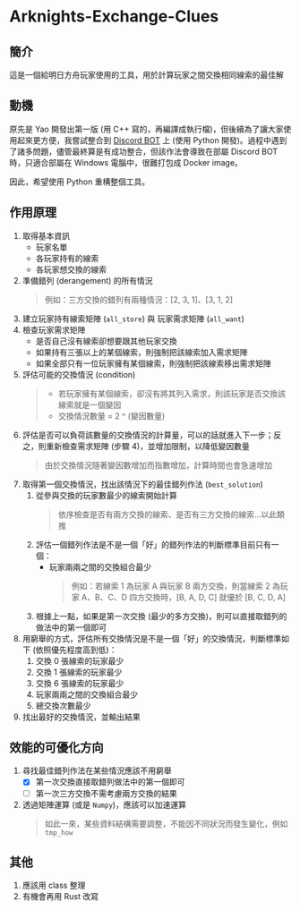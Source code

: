 # Arknights-Exchange-Clues
## 簡介
這是一個給明日方舟玩家使用的工具，用於計算玩家之間交換相同線索的最佳解

## 動機
原先是 Yao 開發出第一版 (用 C++ 寫的，再編譯成執行檔)，但後續為了讓大家使用起來更方便，我嘗試整合到 [Discord BOT](https://github.com/CK642509/DiscordBOT-Arknights) 上 (使用 Python 開發)。過程中遇到了諸多問題，儘管最終算是有成功整合，但該作法會導致在部屬 Discord BOT 時，只適合部屬在 Windows 電腦中，很難打包成 Docker image。

因此，希望使用 Python 重構整個工具。

## 作用原理
1. 取得基本資訊
   - 玩家名單
   - 各玩家持有的線索
   - 各玩家想交換的線索
2. 準備錯列 (derangement) 的所有情況
   > 例如：三方交換的錯列有兩種情況：[2, 3, 1]、[3, 1, 2]
3. 建立玩家持有線索矩陣 (`all_store`) 與 玩家需求矩陣 (`all_want`)
4. 檢查玩家需求矩陣
   - 是否自己沒有線索卻想要跟其他玩家交換
   - 如果持有三張以上的某個線索，則強制把該線索加入需求矩陣
   - 如果全部只有一位玩家擁有某個線索，則強制把該線索移出需求矩陣
5. 評估可能的交換情況 (condition)
   > - 若玩家擁有某個線索，卻沒有將其列入需求，則該玩家是否交換該線索就是一個變因
   > - 交換情況數量 = 2 ^ (變因數量)
6. 評估是否可以負荷該數量的交換情況的計算量，可以的話就進入下一步；反之，則重新檢查需求矩陣 (步驟 4)，並增加限制，以降低變因數量
   > 由於交換情況隨著變因數增加而指數增加，計算時間也會急速增加
7. 取得第一個交換情況，找出該情況下的最佳錯列作法 (`best_solution`)
   1. 從參與交換的玩家數最少的線索開始計算
      > 依序檢查是否有兩方交換的線索、是否有三方交換的線索...以此類推
   2. 評估一個錯列作法是不是一個「好」的錯列作法的判斷標準目前只有一個：
      - 玩家兩兩之間的交換組合最少
        > 例如：若線索 1 為玩家 A 與玩家 B 兩方交換，則當線索 2 為玩家 A、B、C、D 四方交換時，[B, A, D, C] 就優於 [B, C, D, A]
    3. 根據上一點，如果是第一次交換 (最少的多方交換)，則可以直接取錯列的做法中的第一個即可
8. 用窮舉的方式，評估所有交換情況是不是一個「好」的交換情況，判斷標準如下 (依照優先程度高到低)：
   1. 交換 0 張線索的玩家最少
   2. 交換 1 張線索的玩家最少
   3. 交換 6 張線索的玩家最少
   4. 玩家兩兩之間的交換組合最少
   5. 總交換次數最少
9.  找出最好的交換情況，並輸出結果

## 效能的可優化方向
1. 尋找最佳錯列作法在某些情況應該不用窮舉
   - [x] 第一次交換直接取錯列做法中的第一個即可
   - [ ] 第一次三方交換不需考慮兩方交換的結果
2. 透過矩陣運算 (或是 `Numpy`)，應該可以加速運算
   > 如此一來，某些資料結構需要調整，不能因不同狀況而發生變化，例如 `tmp_how`

## 其他
1. 應該用 class 整理
2. 有機會再用 Rust 改寫